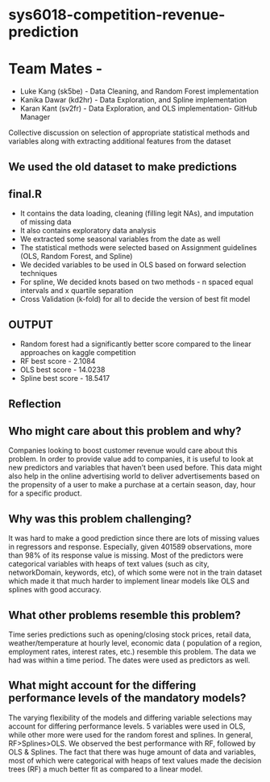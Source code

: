 # sys6018-competition-revenue-prediction

# Team Mates -
* Luke Kang (sk5be) - Data Cleaning, and Random Forest implementation
* Kanika Dawar (kd2hr) - Data Exploration, and Spline implementation
* Karan Kant (sv2fr) -  Data Exploration, and OLS implementation- GitHub Manager

Collective discussion on selection of appropriate statistical methods and variables along with extracting additional features from the dataset

## We used the old dataset to make predictions

## final.R

* It contains the data loading, cleaning (filling legit NAs), and imputation of missing data
* It also contains exploratory data analysis
* We extracted some seasonal variables from the date as well
* The statistical methods were selected based on Assignment guidelines (OLS, Random Forest, and Spline)
* We decided variables to be used in OLS based on forward selection techniques
* For spline, We decided knots based on two methods - n spaced equal intervals and x quartile separation
* Cross Validation (k-fold) for all to decide the version of best fit model

## OUTPUT
* Random forest had a significantly better score compared to the linear approaches on kaggle competition
* RF best score - 2.1084
* OLS best score - 14.0238
* Spline best score - 18.5417


## Reflection

## Who might care about this problem and why?
Companies looking to boost customer revenue would care about this problem. In order to provide value add to companies, it is useful to look at new predictors and variables that haven’t been used before. This data might also help in the online advertising world to deliver advertisements based on the propensity of  a user to make a purchase at a certain season, day, hour for a specific product.

## Why was this problem challenging?
It was hard to make a good prediction since there are lots of missing values in regressors and response. Especially, given 401589 observations, more than 98% of its response value is missing. Most of the predictors were categorical variables with heaps of text values (such as city, networkDomain, keywords, etc), of which some were not in the train dataset which made it that much harder to implement linear models like OLS and splines with good accuracy.

## What other problems resemble this problem?
Time series predictions such as opening/closing stock prices, retail data, weather/temperature at hourly level, economic data ( population of a region, employment rates, interest rates, etc.) resemble this problem. The data we had was within a time period. The dates were used as predictors as well.

## What might account for the differing performance levels of the mandatory models?
The varying flexibility of the models and differing variable selections may account for differing performance levels.  5 variables were used in OLS, while other more were used for the random forest and splines. In general, RF>Splines>OLS. We observed the best performance with RF, followed by OLS & Splines. The fact that there was huge amount of data and variables, most of which were categorical with heaps of text values made the decision trees (RF) a much better fit as compared to a linear model.
